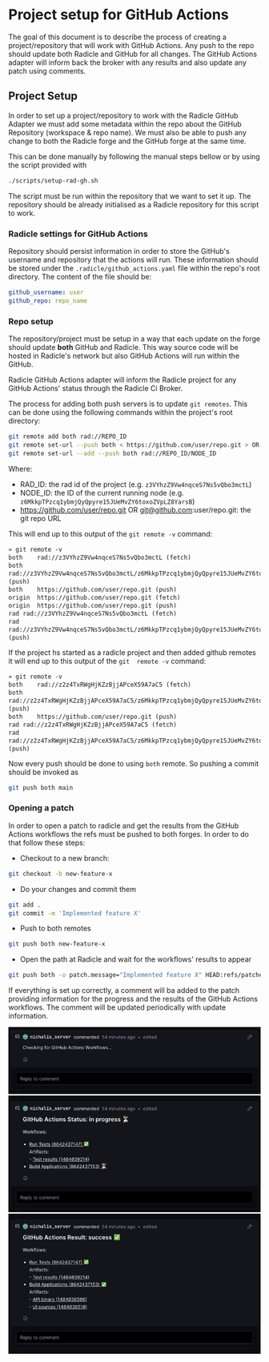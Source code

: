 # Project setup for GitHub Actions

The goal of this document is to describe the process of creating a project/repository that will work with GitHub 
Actions. Any push to the repo should update both Radicle and GitHub for all changes. The GitHub Actions adapter 
will inform back the broker with any results and also update any patch using comments.

## Project Setup

In order to set up a project/repository to work with the Radicle GitHub Adapter we must add some metadata within the 
repo about the GitHub Repository (workspace & repo name). We must also be able to push any change to both the 
Radicle forge and the GitHub forge at the same time.

This can be done manually by following the manual steps bellow or by using the script provided with

```bash
./scripts/setup-rad-gh.sh
```

The script must be run within the repository that we want to set it up.
The repository should be already initialised as a Radicle repository for this script to work.

### Radicle settings for GitHub Actions

Repository should persist information in order to store the GitHub's username and repository that the actions will run.
These information should be stored under the `.radicle/github_actions.yaml` file within the repo's root directory.
The content of the file should be:

```yaml
github_username: user
github_repo: repo_name
```

### Repo setup

The repository/project must be setup in a way that each update on the forge should update **both** GitHub and
Radicle. This way source code will be hosted in Radicle's network but also GitHub Actions will run within the GitHub.

Radicle GitHub Actions adapter will inform the Radicle project for any GitHub Actions' status through the Radicle Ci 
Broker.

The process for adding both push servers is to update `git remotes`.  This can be done using the following commands 
within the project's root directory:

```bash
git remote add both rad://REPO_ID
git remote set-url --push both < https://github.com/user/repo.git > OR git remote set-url --add --push both < git@github.com:user/repo.git >
git remote set-url --add --push both rad://REPO_ID/NODE_ID
```

Where:
* RAD_ID: the rad id of the project (e.g. `z3VYhzZ9Vw4nqceS7Ns5vQbo3mctL`)
* NODE_ID: the ID of the current running node (e.g. `z6MkkpTPzcq1ybmjQyQpyre15JUeMvZY6toxoZVpLZ8YarsB`)
* https://github.com/user/repo.git OR git@github.com:user/repo.git: the git repo URL

This will end up to this output of the `git remote -v` command:

```
» git remote -v
both	rad://z3VYhzZ9Vw4nqceS7Ns5vQbo3mctL (fetch)
both	rad://z3VYhzZ9Vw4nqceS7Ns5vQbo3mctL/z6MkkpTPzcq1ybmjQyQpyre15JUeMvZY6toxoZVpLZ8YarsB (push)
both	https://github.com/user/repo.git (push)
origin	https://github.com/user/repo.git (fetch)
origin	https://github.com/user/repo.git (push)
rad	rad://z3VYhzZ9Vw4nqceS7Ns5vQbo3mctL (fetch)
rad	rad://z3VYhzZ9Vw4nqceS7Ns5vQbo3mctL/z6MkkpTPzcq1ybmjQyQpyre15JUeMvZY6toxoZVpLZ8YarsB (push)
```

If the project hs started as a radicle project and then added github remotes it will end up to this output of the `git 
remote -v` command:

```
» git remote -v
both	rad://z2z4TxRWgHjKZzBjjAPceX59A7aC5 (fetch)
both	rad://z2z4TxRWgHjKZzBjjAPceX59A7aC5/z6MkkpTPzcq1ybmjQyQpyre15JUeMvZY6toxoZVpLZ8YarsB (push)
both	https://github.com/user/repo.git (push)
rad	rad://z2z4TxRWgHjKZzBjjAPceX59A7aC5 (fetch)
rad	rad://z2z4TxRWgHjKZzBjjAPceX59A7aC5/z6MkkpTPzcq1ybmjQyQpyre15JUeMvZY6toxoZVpLZ8YarsB (push)
```

Now every push should be done to using `both` remote. So pushing a commit should be invoked as

```bash
git push both main
```

### Opening a patch

In order to open a patch to radicle and get the results from the GitHub Actions workflows the refs must be pushed to 
both forges. In order to do that follow these steps:

* Checkout to a new branch:

```bash
git checkout -b new-feature-x
```

* Do your changes and commit them

```bash
git add .
git commit -m 'Implemented feature X'
```

* Push to both remotes

```bash
git push both new-feature-x
```

* Open the path at Radicle and wait for the workflows' results to appear

```bash
git push both -o patch.message="Implemented feature X" HEAD:refs/patches
```

If everything is set up correctly, a comment will ba added to the patch providing information for the progress and the 
results of the GitHub Actions workflows. The comment will be updated periodically with update information.

![Checking workflows comment](img/github-actions-patch-comment-1.png)  
![Workflows status comment](img/github-actions-patch-comment-2.png)  
![Workflows results comment](img/github-actions-patch-comment-3.png)  
